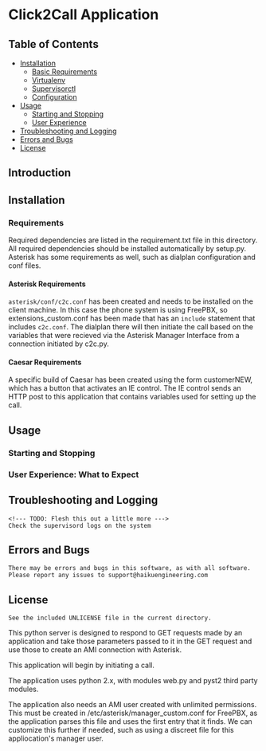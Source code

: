 # Click2Call Application
## Table of Contents
- [Installation](#Installation)
    - [Basic Requirements](#basic-requirements)
    - [Virtualenv](#virtualenv)
    - [Supervisorctl](#supervisorctl)
    - [Configuration](#configuration)
- [Usage](#usage)
    - [Starting and Stopping](#starting-and-stopping)
    - [User Experience](#user-experience-what-to-expect)
- [Troubleshooting and Logging ](#Troubleshooting-and-Logging)
- [Errors and Bugs](#errors-and-bugs)
- [License](#license)

## Introduction

## Installation

### Requirements
Required dependencies are listed in the requirement.txt file in this directory. All required dependencies should be installed automatically by setup.py. Asterisk has some requirements as well, such as dialplan configuration and conf files. 

#### Asterisk Requirements
```asterisk/conf/c2c.conf``` has been created and needs to be installed on the client machine. In this case the phone system is using FreePBX, so extensions_custom.conf has been made that has an ```include``` statement that includes ```c2c.conf```. The dialplan there will then initiate the call based on the variables that were recieved via the Asterisk Manager Interface from a connection initiated by c2c.py. 

#### Caesar Requirements
A specific build of Caesar has been created using the form customerNEW, which has a button that activates an IE control. The IE control sends an HTTP post to this application that contains variables used for setting up the call.  

## Usage

### Starting and Stopping

### User Experience: What to Expect

## Troubleshooting and Logging
    <!--- TODO: Flesh this out a little more --->
    Check the supervisord logs on the system 
## Errors and Bugs
    There may be errors and bugs in this software, as with all software. Please report any issues to support@haikuengineering.com
## License
    See the included UNLICENSE file in the current directory. 



This python server is designed to respond to GET requests made by an
application and take those parameters passed to it in the GET request and use
those to create an AMI connection with Asterisk. 

This application will begin by initiating a call.

The application uses python 2.x, with modules web.py and pyst2 third party
modules.

The application also needs an AMI user created with unlimited permissions.
This must be created in /etc/asterisk/manager_custom.conf for FreePBX, as the
application parses this file and uses the first entry that it finds. We can
customize this further if needed, such as using a discreet file for this
appliocation's manager user.

